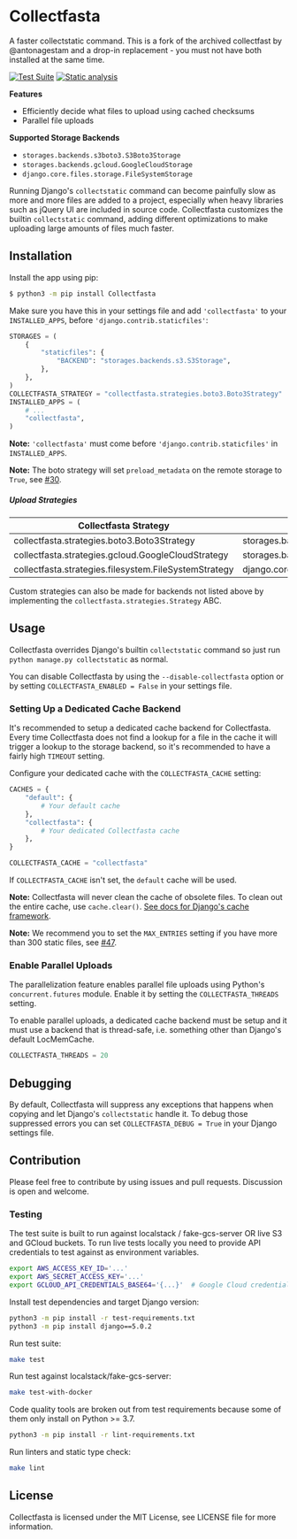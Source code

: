 # Collectfasta

A faster collectstatic command. This is a fork of the archived collectfast by @antonagestam and a drop-in replacement - you must not have both installed at the same time.

[![Test Suite](https://github.com/jasongi/collectfasta/workflows/Test%20Suite/badge.svg)](https://github.com/jasongi/collectfasta/actions?query=workflow%3A%22Test+Suite%22+branch%3Amaster)
[![Static analysis](https://github.com/jasongi/collectfasta/workflows/Static%20analysis/badge.svg?branch=master)](https://github.com/jasongi/collectfasta/actions?query=workflow%3A%22Static+analysis%22+branch%3Amaster)

**Features**

- Efficiently decide what files to upload using cached checksums
- Parallel file uploads

**Supported Storage Backends**

- `storages.backends.s3boto3.S3Boto3Storage`
- `storages.backends.gcloud.GoogleCloudStorage`
- `django.core.files.storage.FileSystemStorage`

Running Django's `collectstatic` command can become painfully slow as more and
more files are added to a project, especially when heavy libraries such as
jQuery UI are included in source code. Collectfasta customizes the builtin
`collectstatic` command, adding different optimizations to make uploading large
amounts of files much faster.


## Installation

Install the app using pip:

```bash
$ python3 -m pip install Collectfasta
```

Make sure you have this in your settings file and add `'collectfasta'` to your
`INSTALLED_APPS`, before `'django.contrib.staticfiles'`:

```python
STORAGES = (
    {
        "staticfiles": {
            "BACKEND": "storages.backends.s3.S3Storage",
        },
    },
)
COLLECTFASTA_STRATEGY = "collectfasta.strategies.boto3.Boto3Strategy"
INSTALLED_APPS = (
    # ...
    "collectfasta",
)
```

**Note:** `'collectfasta'` must come before `'django.contrib.staticfiles'` in
`INSTALLED_APPS`.

**Note:** The boto strategy will set `preload_metadata` on the remote storage
to `True`, see [#30][issue-30].

[issue-30]: https://github.com/antonagestam/collectfast/issues/30

##### Upload Strategies

Collectfasta Strategy|Storage Backend
---|---
collectfasta.strategies.boto3.Boto3Strategy|storages.backends.s3.S3Storage
collectfasta.strategies.gcloud.GoogleCloudStrategy|storages.backends.gcloud.GoogleCloudStorage
collectfasta.strategies.filesystem.FileSystemStrategy|django.core.files.storage.FileSystemStorage

Custom strategies can also be made for backends not listed above by
implementing the `collectfasta.strategies.Strategy` ABC.


## Usage

Collectfasta overrides Django's builtin `collectstatic` command so just run
`python manage.py collectstatic` as normal.

You can disable Collectfasta by using the `--disable-collectfasta` option or by
setting `COLLECTFASTA_ENABLED = False` in your settings file.

### Setting Up a Dedicated Cache Backend

It's recommended to setup a dedicated cache backend for Collectfasta. Every time
Collectfasta does not find a lookup for a file in the cache it will trigger a
lookup to the storage backend, so it's recommended to have a fairly high
`TIMEOUT` setting.

Configure your dedicated cache with the `COLLECTFASTA_CACHE` setting:

```python
CACHES = {
    "default": {
        # Your default cache
    },
    "collectfasta": {
        # Your dedicated Collectfasta cache
    },
}

COLLECTFASTA_CACHE = "collectfasta"
```

If `COLLECTFASTA_CACHE` isn't set, the `default` cache will be used.

**Note:** Collectfasta will never clean the cache of obsolete files. To clean
out the entire cache, use `cache.clear()`. [See docs for Django's cache
framework][django-cache].

**Note:** We recommend you to set the `MAX_ENTRIES` setting if you have more
than 300 static files, see [#47][issue-47].

[django-cache]: https://docs.djangoproject.com/en/stable/topics/cache/
[issue-47]: https://github.com/antonagestam/collectfast/issues/47

### Enable Parallel Uploads

The parallelization feature enables parallel file uploads using Python's
`concurrent.futures` module. Enable it by setting the `COLLECTFASTA_THREADS`
setting.

To enable parallel uploads, a dedicated cache backend must be setup and it must
use a backend that is thread-safe, i.e. something other than Django's default
LocMemCache.

```python
COLLECTFASTA_THREADS = 20
```


## Debugging

By default, Collectfasta will suppress any exceptions that happens when copying
and let Django's `collectstatic` handle it. To debug those suppressed errors
you can set `COLLECTFASTA_DEBUG = True` in your Django settings file.


## Contribution

Please feel free to contribute by using issues and pull requests. Discussion is
open and welcome.

### Testing

The test suite is built to run against localstack / fake-gcs-server OR live S3 and GCloud buckets.
To run live tests locally you need to provide API credentials to test against as environment variables.

```bash
export AWS_ACCESS_KEY_ID='...'
export AWS_SECRET_ACCESS_KEY='...'
export GCLOUD_API_CREDENTIALS_BASE64='{...}'  # Google Cloud credentials as JSON
```

Install test dependencies and target Django version:

```bash
python3 -m pip install -r test-requirements.txt
python3 -m pip install django==5.0.2
```

Run test suite:

```bash
make test
```

Run test against localstack/fake-gcs-server:

```bash
make test-with-docker
```

Code quality tools are broken out from test requirements because some of them
only install on Python >= 3.7.

```bash
python3 -m pip install -r lint-requirements.txt
```

Run linters and static type check:

```bash
make lint
```


## License

Collectfasta is licensed under the MIT License, see LICENSE file for more
information.

